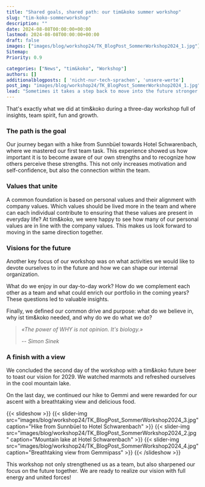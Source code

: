 ```yaml
---
title: "Shared goals, shared path: our tim&koko summer workshop"
slug: "tim-koko-sommerworkshop"
description: ""
date: 2024-08-08T00:00:00+00:00
lastmod: 2024-08-08T00:00:00+00:00
draft: false
images: ["images/blog/workshop24/TK_BlogPost_SommerWorkshop2024_1.jpg"]
Sitemap:
Priority: 0.9

categories: ["News", "tim&koko", "Workshop"]
authors: []
additionalblogposts: [ 'nicht-nur-tech-sprachen', 'unsere-werte']
post_img: "images/blog/workshop24/TK_BlogPost_SommerWorkshop2024_1.jpg"
lead: "Sometimes it takes a step back to move into the future stronger and united as a team."
---
```


That's exactly what we did at tim&koko during a three-day workshop full of insights, team spirit, fun and growth.

### The path is the goal

Our journey began with a hike from Sunnbüel towards Hotel Schwarenbach, where we mastered our first team task. This
experience showed us how important it is to become aware of our own strengths and to recognize how others perceive
these strengths. This not only increases motivation and self-confidence, but also the connection within the team.

### Values that unite

A common foundation is based on personal values and their alignment with company values. Which values should be lived
more in the team and where can each individual contribute to ensuring that these values are present in everyday life?
At tim&koko, we were happy to see how many of our personal values are in line with the company values. This makes us
look forward to moving in the same direction together.

### Visions for the future

Another key focus of our workshop was on what activities we would like to devote ourselves to in the future and how we
can shape our internal organization.

What do we enjoy in our day-to-day work? How do we complement each other as a team and what could enrich our portfolio
in the coming years? These questions led to valuable insights.

Finally, we defined our common drive and purpose: what do we believe in, why ist tim&koko needed, and why do we do what
we do?

> _«The power of WHY is not opinion. It's biology.»_
>
> -- <cite>Simon Sinek</cite>

### A finish with a view

We concluded the second day of the workshop with a tim&koko future beer to toast our vision for 2029. We watched marmots
and refreshed ourselves in the cool mountain lake.

On the last day, we continued our hike to Gemmi and were rewarded for our ascent with a breathtaking view and delicious
food.

{{< slideshow >}}
{{< slider-img src="images/blog/workshop24/TK_BlogPost_SommerWorkshop2024_3.jpg" caption="Hike from Sunnbüel to Hotel Schwarenbach" >}}
{{< slider-img src="images/blog/workshop24/TK_BlogPost_SommerWorkshop2024_2.jpg" caption="Mountain lake at Hotel Schwarenbach" >}}
{{< slider-img src="images/blog/workshop24/TK_BlogPost_SommerWorkshop2024_4.jpg" caption="Breathtaking view from Gemmipass" >}}
{{< /slideshow >}}

This workshop not only strengthened us as a team, but also sharpened our focus on the future together. We are ready to
realize our vision with full energy and united forces!
